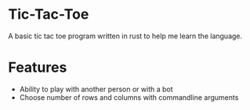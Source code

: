 # Tic-Tac-Toe
A basic tic tac toe program written in rust to help me learn the language.

# Features
- Ability to play with another person or with a bot
- Choose number of rows and columns with commandline arguments
